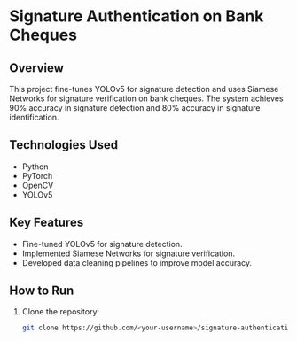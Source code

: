 # Signature Authentication on Bank Cheques  

## Overview  
This project fine-tunes YOLOv5 for signature detection and uses Siamese Networks for signature verification on bank cheques. The system achieves 90% accuracy in signature detection and 80% accuracy in signature identification.  

## Technologies Used  
- Python  
- PyTorch  
- OpenCV  
- YOLOv5  

## Key Features  
- Fine-tuned YOLOv5 for signature detection.  
- Implemented Siamese Networks for signature verification.  
- Developed data cleaning pipelines to improve model accuracy.  

## How to Run  
1. Clone the repository:  
   ```bash  
   git clone https://github.com/<your-username>/signature-authentication.git  
